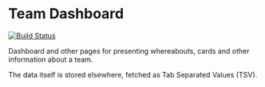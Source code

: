# Team Dashboard

[![Build Status](https://travis-ci.org/LandRegistry/team-dashboard.svg)](https://travis-ci.org/LandRegistry/team-dashboard)

Dashboard and other pages for presenting whereabouts, cards and other information about a team.

The data itself is stored elsewhere, fetched as Tab Separated Values (TSV).

